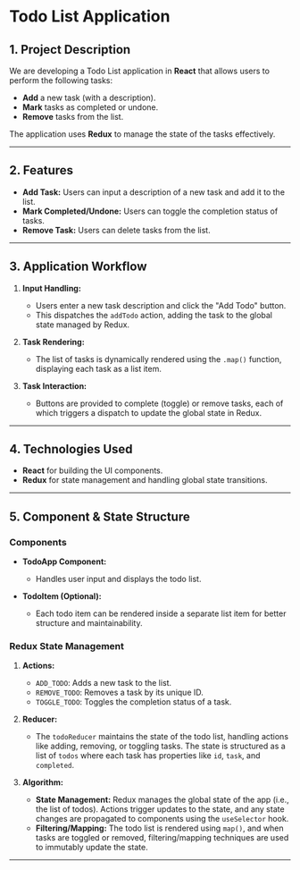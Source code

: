 # Todo List Application

## 1. Project Description

We are developing a Todo List application in **React** that allows users to perform the following tasks:

- **Add** a new task (with a description).
- **Mark** tasks as completed or undone.
- **Remove** tasks from the list.

The application uses **Redux** to manage the state of the tasks effectively.

---

## 2. Features

- **Add Task:** Users can input a description of a new task and add it to the list.
- **Mark Completed/Undone:** Users can toggle the completion status of tasks.
- **Remove Task:** Users can delete tasks from the list.

---

## 3. Application Workflow

1. **Input Handling:**
   - Users enter a new task description and click the "Add Todo" button.
   - This dispatches the `addTodo` action, adding the task to the global state managed by Redux.

2. **Task Rendering:**
   - The list of tasks is dynamically rendered using the `.map()` function, displaying each task as a list item.

3. **Task Interaction:**
   - Buttons are provided to complete (toggle) or remove tasks, each of which triggers a dispatch to update the global state in Redux.

---

## 4. Technologies Used

- **React** for building the UI components.
- **Redux** for state management and handling global state transitions.

---

## 5. Component & State Structure

### Components

- **TodoApp Component:**
  - Handles user input and displays the todo list.
  
- **TodoItem (Optional):**
  - Each todo item can be rendered inside a separate list item for better structure and maintainability.

### Redux State Management

1. **Actions:**
   - `ADD_TODO`: Adds a new task to the list.
   - `REMOVE_TODO`: Removes a task by its unique ID.
   - `TOGGLE_TODO`: Toggles the completion status of a task.

2. **Reducer:**
   - The `todoReducer` maintains the state of the todo list, handling actions like adding, removing, or toggling tasks. The state is structured as a list of `todos` where each task has properties like `id`, `task`, and `completed`.

3. **Algorithm:**
   - **State Management:** Redux manages the global state of the app (i.e., the list of todos). Actions trigger updates to the state, and any state changes are propagated to components using the `useSelector` hook.
   - **Filtering/Mapping:** The todo list is rendered using `map()`, and when tasks are toggled or removed, filtering/mapping techniques are used to immutably update the state.

---




